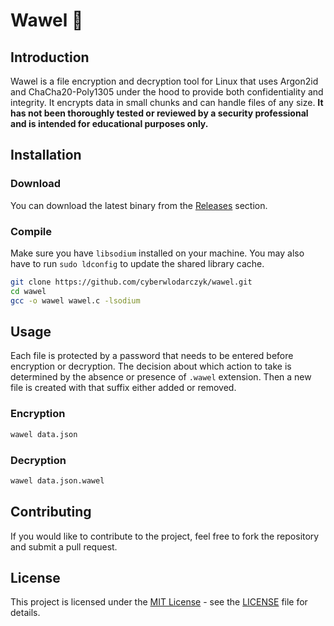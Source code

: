 # Wawel 🏰

## Introduction

Wawel is a file encryption and decryption tool for Linux that uses Argon2id and ChaCha20-Poly1305 under the hood to provide both confidentiality and integrity. It encrypts data in small chunks and can handle files of any size. **It has not been thoroughly tested or reviewed by a security professional and is intended for educational purposes only.**

## Installation

### Download

You can download the latest binary from the [Releases](https://github.com/cyberwlodarczyk/wawel/releases) section.

### Compile

Make sure you have `libsodium` installed on your machine. You may also have to run `sudo ldconfig` to update the shared library cache.

```bash
git clone https://github.com/cyberwlodarczyk/wawel.git
cd wawel
gcc -o wawel wawel.c -lsodium
```

## Usage

Each file is protected by a password that needs to be entered before encryption or decryption. The decision about which action to take is determined by the absence or presence of `.wawel` extension. Then a new file is created with that suffix either added or removed.

### Encryption

```bash
wawel data.json
```

### Decryption

```bash
wawel data.json.wawel
```

## Contributing

If you would like to contribute to the project, feel free to fork the repository and submit a pull request.

## License

This project is licensed under the [MIT License](https://opensource.org/license/mit/) - see the [LICENSE](LICENSE) file for details.
